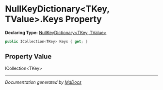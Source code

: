 ﻿# NullKeyDictionary\<TKey, TValue\>.Keys Property

**Declaring Type:** [NullKeyDictionary\<TKey, TValue\>](../index.md)

```csharp
public ICollection<TKey> Keys { get; }
```

## Property Value

ICollection\<TKey\>

___

*Documentation generated by [MdDocs](https://github.com/ap0llo/mddocs)*
